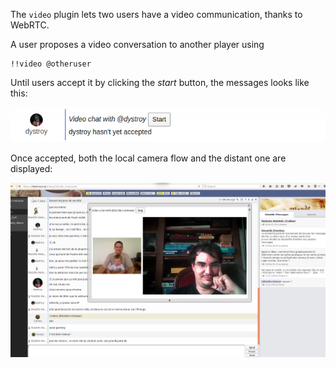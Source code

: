 
The `video` plugin lets two users have a video communication, thanks to WebRTC.

A user proposes a video conversation to another player using

    !!video @otheruser

Until users accept it by clicking the *start* button, the messages looks like this:

![not running video](doc/video-proposition.png)

Once accepted, both the local camera flow and the distant one are displayed:

![running video conversation](doc/video-running.png)

